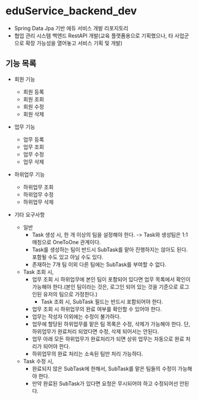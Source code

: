 # eduService_backend_dev
  - Spring Data Jpa 기반 에듀 서비스 개발 리포지토리
  - 협업 관리 시스템 백엔드 RestAPI 개발(교육 플랫폼용으로 기획했으나, 타 사업군으로 확장 가능성을 열어놓고 서비스 기획 및 개발)

## 기능 목록
  - 회원 기능
    - 회원 등록
    - 회원 조회
    - 회원 수정
    - 회원 삭제
  - 업무 기능
    - 업무 등록
    - 업무 조회
    - 업무 수정
    - 업무 삭제
  - 하위업무 기능
    - 하위업무 조회
    - 하위업무 수정
    - 하위업무 삭제
      
  - 기타 요구사항
    - 일반
      - Task 생성 시, 한 개 이상의 팀을 설정해야 한다. -> Task와 생성팀은 1:1 매칭으로 OneToOne 관계이다.
      - Task를 생성하는 팀이 반드시 SubTask를 맡아 진행하지는 않아도 된다. 포함될 수도 있고 아닐 수도 있다.
      - 존재하는 7개 팀 이외 다른 팀에는 SubTask를 부여할 수 없다.
    - Task 조회 시,
      - 업무 조회 시 하위업무에 본인 팀이 포함되어 있다면 업무 목록에서 확인이 가능해야 한다.(본인 팀이라는 것은, 로그인 되어 있는 것을 기준으로 로그인된 유저의 팀으로 가정한다.)
        - Task 조회 시, SubTask 필드는 반드시 포함되어야 한다.
      - 업무 조회 시 하위업무의 완료 여부를 확인할 수 있어야 한다.
      - 업무는 작성자 이외에는 수정이 불가하다.
      - 업무에 할당된 하위업무를 맡은 팀 목록은 수정, 삭제가 가능해야 한다. 단, 하위업무가 완료처리 되었다면 수정, 삭제 되어서는 안된다.
      - 업무 아래 모든 하위업무가 완료처리가 되면 상위 업무는 자동으로 완료 처리가 되어야 한다.
      - 하위업무의 완료 처리는 소속된 팀만 처리 가능하다.
    - Task 수정 시,
      - 완료되지 않은 SubTask에 한해서, SubTask를 맡은 팀들의 수정이 가능해야 한다.
      - 만약 완료된 SubTask가 있다면 요청은 무시되어야 하고 수정되어선 안된다.






   


